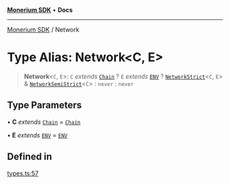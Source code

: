 [**Monerium SDK**](../README.md) • **Docs**

***

[Monerium SDK](../README.md) / Network

# Type Alias: Network\<C, E\>

> **Network**\<`C`, `E`\>: `C` *extends* [`Chain`](Chain.md) ? `E` *extends* [`ENV`](ENV.md) ? [`NetworkStrict`](NetworkStrict.md)\<`C`, `E`\> & [`NetworkSemiStrict`](NetworkSemiStrict.md)\<`C`\> : `never` : `never`

## Type Parameters

• **C** *extends* [`Chain`](Chain.md) = [`Chain`](Chain.md)

• **E** *extends* [`ENV`](ENV.md) = [`ENV`](ENV.md)

## Defined in

[types.ts:57](https://github.com/monerium/js-monorepo/blob/294e3704bc2735fba770b1d2fbba8f31f3bfa306/packages/sdk/src/types.ts#L57)
